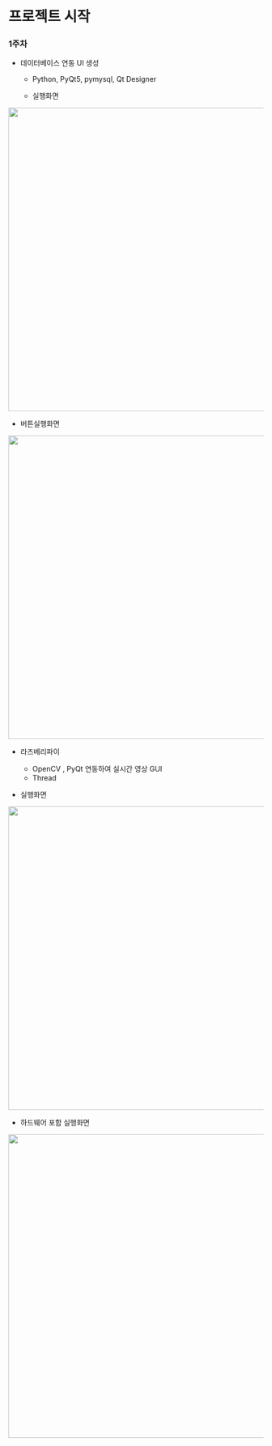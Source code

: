 # 프로젝트 시작

### 1주차
- 데이터베이스 연동 UI 생성
  - Python, PyQt5, pymysql, Qt Designer
  
  - 실행화면
<img src = "https://user-images.githubusercontent.com/123913974/225839239-bcf34b6a-8123-4a93-a74f-02c0cc32a3b2.png" width = "600"/>

  - 버튼실행화면
<img src = "https://user-images.githubusercontent.com/123913974/225839257-2932e359-fc69-443a-b7ff-c1d9a0d02014.png" width = "600"/>


- 라즈베리파이 
  - OpenCV , PyQt 연동하여 실시간 영상 GUI
  - Thread

- 실행화면
<img src = "https://user-images.githubusercontent.com/123913974/Opencv_Pyqt.png" width = "600"/>

- 하드웨어 포함 실행화면 
<img src = "https://user-images.githubusercontent.com/123913974/Opencv_Pyqt2.jpg" width = "600"/>

